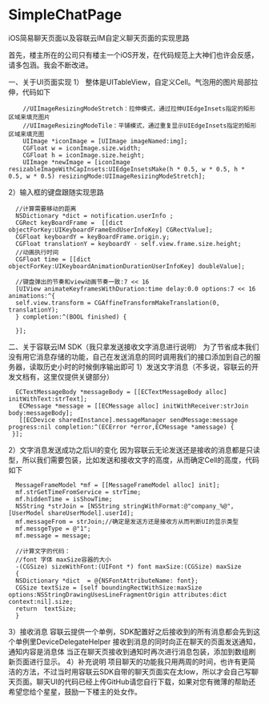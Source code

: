 # SimpleChatPage
iOS简易聊天页面以及容联云IM自定义聊天页面的实现思路

首先，楼主所在的公司只有楼主一个iOS开发，在代码规范上大神们也许会反感，请多包涵。我会不断改进。

一、关于UI页面实现
 1） 整体是UITableView，自定义Cell。气泡用的图片局部拉伸，代码如下
        
        //UIImageResizingModeStretch：拉伸模式，通过拉伸UIEdgeInsets指定的矩形区域来填充图片
        //UIImageResizingModeTile：平铺模式，通过重复显示UIEdgeInsets指定的矩形区域来填充图
        UIImage *iconImage = [UIImage imageNamed:img];
        CGFloat w = iconImage.size.width;
        CGFloat h = iconImage.size.height;
        UIImage *newImage = [iconImage resizableImageWithCapInsets:UIEdgeInsetsMake(h * 0.5, w * 0.5, h * 0.5, w * 0.5) resizingMode:UIImageResizingModeStretch];

  2）输入框的键盘跟随实现思路
  
      //计算需要移动的距离
      NSDictionary *dict = notification.userInfo ;
      CGRect keyBoardFrame =  [[dict objectForKey:UIKeyboardFrameEndUserInfoKey] CGRectValue];
      CGFloat keyboardY = keyBoardFrame.origin.y;
      CGFloat translationY = keyboardY - self.view.frame.size.height;
      //动画执行时间
      CGFloat time = [[dict objectForKey:UIKeyboardAnimationDurationUserInfoKey] doubleValue];
      
      //键盘弹出的节奏和view动画节奏一致:7 << 16
      [UIView animateKeyframesWithDuration:time delay:0.0 options:7 << 16 animations:^{
      self.view.transform = CGAffineTransformMakeTranslation(0, translationY);
      } completion:^(BOOL finished) {
  
      }];
        
二、关于容联云IM SDK（我只拿发送接收文字消息进行说明）
 为了节省成本我们没有用它消息存储的功能，自己在发送消息的同时调用我们的接口添加到自己的服务器，读取历史小时的时候倒序输出即可
 1）发送文字消息（不多说，容联云的开发文档有，这里仅提供关键部分）
      
      ECTextMessageBody *messageBody = [[ECTextMessageBody alloc] initWithText:strText];
       ECMessage *message = [[ECMessage alloc] initWithReceiver:strJoin body:messageBody];
       [[ECDevice sharedInstance].messageManager sendMessage:message progress:nil completion:^(ECError *error,ECMessage *amessage) {
     }];
     
  2）文字消息发送成功之后UI的变化
      因为容联云无论发送还是接收的消息都是只读型，所以我们需要包装，比如发送和接收文字的高度，从而确定Cell的高度，代码如下
      
      MessageFrameModel *mf = [[MessageFrameModel alloc] init];
      mf.strGetTimeFromService = strTime;
      mf.hiddenTime = isShowTime;
      NSString *strJoin = [NSString stringWithFormat:@"company_%@",[UserModel shareUserModel].userId];
      mf.messageFrom = strJoin;//确定是发送方还是接收方从而判断UI的显示类型
      mf.messgeType = @"1";
      mf.message = message;
      
      //计算文字的代码：
      //font 字体 maxSize容器的大小
      -(CGSize) sizeWithFont:(UIFont *) font maxSize:(CGSize) maxSize
      {
      NSDictionary *dict  = @{NSFontAttributeName: font};
      CGSize textSize = [self boundingRectWithSize:maxSize options:NSStringDrawingUsesLineFragmentOrigin attributes:dict context:nil].size;
      return  textSize;
      }
      
3）接收消息
     容联云提供一个单例，SDK配置好之后接收到的所有消息都会先到这个单例里DeviceDelegateHelper
     接收到消息的同时向正在聊天的页面发送通知，通知内容是消息体
     当正在聊天页接收到通知时再次进行消息包装，添加到数组刷新页面进行显示。
4）补充说明
    项目聊天的功能我只用两周的时间，也许有更简洁的方法，不过当时用容联云SDK自带的聊天页面实在太low，所以才会自己写聊天页面。聊天UI的代码已经上传GitHub请您自行下载，如果对您有微薄的帮助还希望您给个星星，鼓励一下楼主的处女作。
     
       


